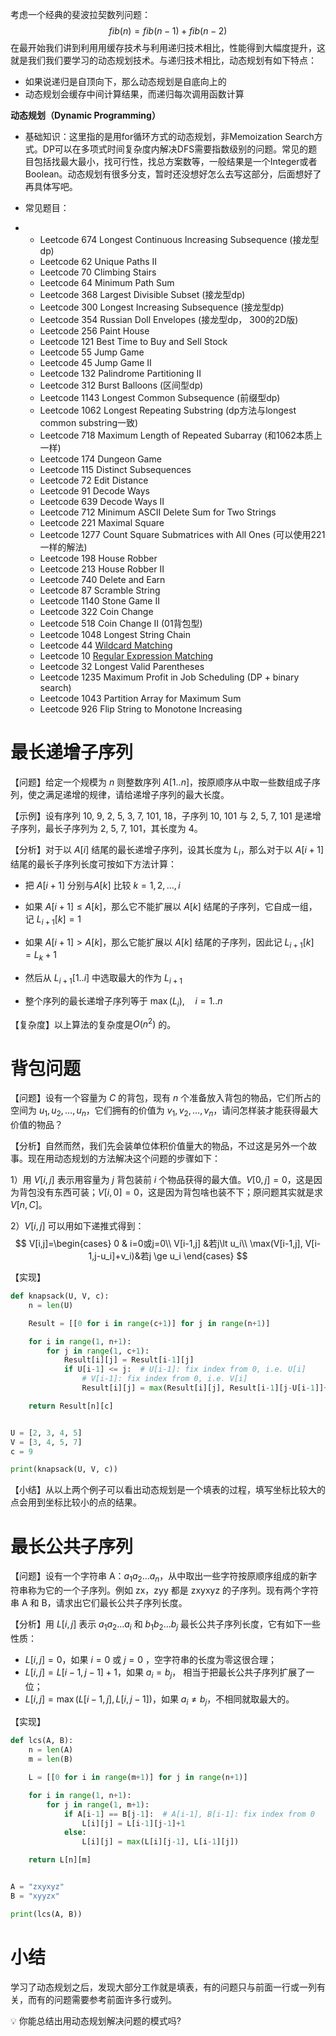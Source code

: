 考虑一个经典的斐波拉契数列问题：
$$
fib(n)=fib(n-1)+fib(n-2)
$$
在最开始我们讲到利用用缓存技术与利用递归技术相比，性能得到大幅度提升，这就是我们我们要学习的动态规划技术。与递归技术相比，动态规划有如下特点：

- 如果说递归是自顶向下，那么动态规划是自底向上的
- 动态规划会缓存中间计算结果，而递归每次调用函数计算


**动态规划（Dynamic Programming）**

- 基础知识：这里指的是用for循环方式的动态规划，非Memoization Search方式。DP可以在多项式时间复杂度内解决DFS需要指数级别的问题。常见的题目包括找最大最小，找可行性，找总方案数等，一般结果是一个Integer或者Boolean。动态规划有很多分支，暂时还没想好怎么去写这部分，后面想好了再具体写吧。

- 常见题目：

- - Leetcode 674 Longest Continuous Increasing Subsequence (接龙型dp)
  - Leetcode 62 Unique Paths II
  - Leetcode 70 Climbing Stairs
  - Leetcode 64 Minimum Path Sum
  - Leetcode 368 Largest Divisible Subset (接龙型dp)
  - Leetcode 300 Longest Increasing Subsequence (接龙型dp)
  - Leetcode 354 Russian Doll Envelopes (接龙型dp， 300的2D版)
  - Leetcode 256 Paint House
  - Leetcode 121 Best Time to Buy and Sell Stock
  - Leetcode 55 Jump Game
  - Leetcode 45 Jump Game II
  - Leetcode 132 Palindrome Partitioning II
  - Leetcode 312 Burst Balloons (区间型dp)
  - Leetcode 1143 Longest Common Subsequence (前缀型dp)
  - Leetcode 1062 Longest Repeating Substring (dp方法与longest common substring一致)
  - Leetcode 718 Maximum Length of Repeated Subarray (和1062本质上一样)
  - Leetcode 174 Dungeon Game
  - Leetcode 115 Distinct Subsequences
  - Leetcode 72 Edit Distance
  - Leetcode 91 Decode Ways
  - Leetcode 639 Decode Ways II
  - Leetcode 712 Minimum ASCII Delete Sum for Two Strings
  - Leetcode 221 Maximal Square
  - Leetcode 1277 Count Square Submatrices with All Ones (可以使用221一样的解法)
  - Leetcode 198 House Robber
  - Leetcode 213 House Robber II
  - Leetcode 740 Delete and Earn
  - Leetcode 87 Scramble String
  - Leetcode 1140 Stone Game II
  - Leetcode 322 Coin Change
  - Leetcode 518 Coin Change II (01背包型)
  - Leetcode 1048 Longest String Chain
  - Leetcode 44 [Wildcard Matching](https://link.zhihu.com/?target=https%3A//leetcode.com/problems/wildcard-matching)
  - Leetcode 10 [Regular Expression Matching](https://link.zhihu.com/?target=https%3A//leetcode.com/problems/regular-expression-matching)
  - Leetcode 32 Longest Valid Parentheses
  - Leetcode 1235 Maximum Profit in Job Scheduling (DP + binary search)
  - Leetcode 1043 Partition Array for Maximum Sum
  - Leetcode 926 Flip String to Monotone Increasing


# 最长递增子序列

【问题】给定一个规模为 $n$ 则整数序列 $A[1..n]$，按原顺序从中取一些数组成子序列，使之满足递增的规律，请给递增子序列的最大长度。

【示例】设有序列 10, 9, 2, 5, 3, 7, 101, 18，子序列 10, 101 与 2, 5, 7, 101 是递增子序列，最长子序列为 2, 5, 7, 101，其长度为 4。

【分析】对于以 $A[i]$ 结尾的最长递增子序列，设其长度为 $L_i$，那么对于以 $A[i+1]$ 结尾的最长子序列长度可按如下方法计算：

- 把 $A[i+1]$ 分别与$A[k]$ 比较 $k=1,2,\dots,i$
- 如果 $A[i+1]\le A[k]$，那么它不能扩展以 $A[k]$ 结尾的子序列，它自成一组，记 $L_{i+1}[k]=1$
- 如果 $A[i+1] \gt A[k]$，那么它能扩展以 $A[k]$ 结尾的子序列，因此记 $L_{i+1}[k]=L_k+1$

- 然后从 $L_{i+1}[1..i]$ 中选取最大的作为 $L_{i+1}$
- 整个序列的最长递增子序列等于 $\max(L_i), \quad i=1..n$

【复杂度】以上算法的复杂度是$O(n^2)$ 的。



# 背包问题

【问题】设有一个容量为 $C$ 的背包，现有 $n$ 个准备放入背包的物品，它们所占的空间为 $u_1,u_2,\dots,u_n$，它们拥有的价值为 $v_1, v_2,\dots,v_n$，请问怎样装才能获得最大价值的物品？

【分析】自然而然，我们先会装单位体积价值量大的物品，不过这是另外一个故事。现在用动态规划的方法解决这个问题的步骤如下：

1）用 $V[i,j]$ 表示用容量为 $j$ 背包装前 $i$ 个物品获得的最大值。$V[0,j]=0$，这是因为背包没有东西可装；$V[i,0]=0$，这是因为背包啥也装不下；原问题其实就是求 $V[n,C]$。

2）$V[i,j]$ 可以用如下递推式得到：
$$
V[i,j]=\begin{cases}
0	& i=0或j=0\\
V[i-1,j] &若j\lt u_i\\
\max(V[i-1,j], V[i-1,j-u_i]+v_i)&若j \ge u_i
\end{cases}
$$

【实现】
```python
def knapsack(U, V, c):
    n = len(U)

    Result = [[0 for i in range(c+1)] for j in range(n+1)]

    for i in range(1, n+1):
        for j in range(1, c+1):
            Result[i][j] = Result[i-1][j]
            if U[i-1] <= j:  # U[i-1]: fix index from 0, i.e. U[i]
                # V[i-1]: fix index from 0, i.e. V[i]
                Result[i][j] = max(Result[i][j], Result[i-1][j-U[i-1]]+V[i-1]) 

    return Result[n][c]


U = [2, 3, 4, 5]
V = [3, 4, 5, 7]
c = 9

print(knapsack(U, V, c))
```

【小结】从以上两个例子可以看出动态规划是一个填表的过程，填写坐标比较大的点会用到坐标比较小的点的结果。



# 最长公共子序列

【问题】设有一个字符串 A：$a_1a_2\dots a_n$，从中取出一些字符按原顺序组成的新字符串称为它的一个子序列。例如 zx，zyy 都是 zxyxyz 的子序列。现有两个字符串 A 和 B，请求出它们最长公共子序列长度。

【分析】用 $L[i,j]$ 表示 $a_1a_2\dots a_i$ 和 $b_1b_2\dots b_j$ 最长公共子序列长度，它有如下一些性质：

- $L[i,j]=0$，如果 $i=0$ 或 $j=0$ ，空字符串的长度为零这很合理；
- $L[i,j]=L[i-1,j-1]+1$，如果 $a_i=b_j$， 相当于把最长公共子序列扩展了一位；
- $L[i,j]=\max(L[i-1,j],L[i,j-1])$，如果 $a_i\not= b_j$，不相同就取最大的。

【实现】

```python
def lcs(A, B):
    n = len(A)
    m = len(B)

    L = [[0 for i in range(m+1)] for j in range(n+1)]

    for i in range(1, n+1):
        for j in range(1, m+1):
            if A[i-1] == B[j-1]:  # A[i-1], B[i-1]: fix index from 0
                L[i][j] = L[i-1][j-1]+1
            else:
                L[i][j] = max(L[i][j-1], L[i-1][j])

    return L[n][m]


A = "zxyxyz"
B = "xyyzx"

print(lcs(A, B))
```



# 小结

学习了动态规划之后，发现大部分工作就是填表，有的问题只与前面一行或一列有关，而有的问题需要参考前面许多行或列。

:bulb: 你能总结出用动态规划解决问题的模式吗?

